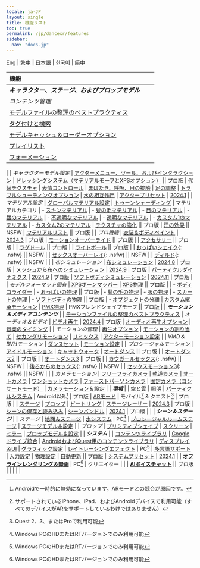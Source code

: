 ```yaml
---
locale: ja-JP
layout: single
title: 機能リスト
toc: true
permalink: /jp/dancexr/features
sidebar:
  nav: "docs-jp"
---
```

[Eng](/dancexr/features) | [繁中](/tw/dancexr/features) | [日本語](/jp/dancexr/features) | [한국어](/kr/dancexr/features) | [简中](/zh/dancexr/features)

| 機能 |  |  |
| :--- | --- |---: |
| ***キャラクター、ステージ、およびプロップモデル*** 
| *コンテンツ管理*
| [モデルファイルの整理のベストプラクティス](preparecontent#3d-models)
| [タグ付けと検索](features/tagging) 
| [モデルキャッシュ＆ローダーオプション](features/loader_options) 
| [プレイリスト](features/actor_playlist)
| [フォーメーション](features/formation)
|
| *キャラクターモデル設定*
| [アクターメニュー、ツール、およびインタラクション](features/actor_tools)
| [ドレッシングシステム（マテリアルモーフとXPSオプション）](features/optionals) || プロ版
| [代替テクスチャ](features/alternative_textures)
| [表情コントロール](features/facial_control)
| [まばたき、呼吸、目の接触](features/eyecontact)
| [足の調整](features/feet_adjustments)
| [トラブルシューティングオプション](features/troubleshooting_options)
| [水の相互作用](features/water_interaction.md)
| [アクタープリセット](features/actor_presets.md) | [2024.1](releases/2024.1.md)
|
| *マテリアル設定*
| [グローバルマテリアル設定](features/material_global.md)
| [トゥーンシェーディング](features/toon_shading.md)
| マテリアルカテゴリ
| - [スキンマテリアル](features/material_skin.md)
| - [髪の毛マテリアル](features/material_hair.md)
| - [目のマテリアル](features/material_eyes.md)
| - [唇のマテリアル](features/material_lips.md)
| - [不透明なマテリアル](features/material_opaque.md)
| - [透明なマテリアル](features/material_transparent.md)
| - [カスタム1のマテリアル](features/material_custom1.md)
| - [カスタム2のマテリアル](features/material_custom1.md)
| [テクスチャの強化](features/texture_enhancement.md) || プロ版
| [汗の効果](features/sweat_effect.md) || NSFW
| [マテリアルリスト](features/material_settings.md#material-list) || プロ版
|
| *プロ機能*
| [衣装＆ボディペイント](features/outfit_body_paint) | [2024.3](releases/2024.3.md) | プロ版
| [モーションオーバーライド](features/motion_override) || プロ版 |
| [アクセサリー](features/accessory.md) || プロ版 |
| [ラグドール](features/ragdoll.md) || プロ版 |
| [ライトボール](features/lightball.md) || プロ版 |
| [おっぱいシェイク](features/boob_shake_sex_overlay){: .nsfw} || NSFW |
| [セックスオーバーレイ](features/boob_shake_sex_overlay){: .nsfw} || NSFW |
| [ディルド](features/dildo){: .nsfw} || NSFW |
|
| *布シミュレーション*
| [布シミュレーション](features/cloth_simulation.md) | [2024.8](releases/2024.8.md) | プロ版
| [メッシュから布へのシミュレーション](features/cloth_simulation.md#mesh_to_cloth) | [2024.9](releases/2024.9.md) | プロ版
| [パーティクルダイナミクス](features/particle_dynamics.md) | [2024.9](releases/2024.9.md) | プロ版
| [ソフトボディシミュレーション](features/particle_dynamics.md#softbody) | [2024.11](releases/2024.9.md) | プロ版
|
| *モデルフォーマット固有*
| [XPSボーンマッパー](features/bone_mapper.md)
| [XPS物理](features/xps_physics) || プロ版 |
| - [ボディコライダー](features/xps_body_colliders.md)
| - [おっぱいの物理](features/xps_boobs.md) || プロ版
| - [髪の毛の物理](features/xps_hair.md)
| - [服の物理](features/xps_cloth.md)
| - [スカートの物理](features/xps_skirt.md)
| - [ソフトボディの物理](features/xps_softbody.md) || プロ版
| - [オブジェクトの分離](features/xps_detach.md)
| [カスタム継承モーション](features/custom_inherit.md)
| [PMX物理](features/pmx_physics)
| PMXブレンドシェイプモーフ || プロ版
|
| ***モーション＆メディアコンテンツ*** |
| [モーションファイルの整理のベストプラクティス](preparecontent#motion-files)
| *オーディオ＆ビデオ*
| [ビデオ再生](features/video_playback) | [2024.4](releases/2024.4.md) | プロ版
| [オーディオ再生オプション](features/audio_options)
| [音楽のタイミング](features/music_timing)
|
| *モーションの管理*
| [再生オプション](features/playback_options)
| [モーションの割り当て](features/assign_motion)
| [セカンダリモーション](features/secondary_motion)
| [リミックス](features/remix)
| [アクターモーション設定](features/actor_motion_settings)
|
| *VMD＆BVHモーション*
| [ダンスセット](features/dance_set)
| [モーション設定](features/motion_settings)
|
| *プロシージャルモーション*
| [アイドルモーション](features/idle_motion.md)
| [キャットウォーク](features/catwalk.md)
| [オートダンス](features/autodance) || プロ版 |
| [オートダンス2](features/autodance2) || プロ版 |
| [オートダンス3](features/autodance3.md) || プロ版 |
| [カウガールセックス](features/scg_motion){: .nsfw} || NSFW |
| [後ろからのセックス](features/sfb_motion){: .nsfw} || NSFW |
| [セックスモーション3](features/sm3_motion){: .nsfw} || NSFW |
|
| *カメラモーション*
| [フリーフライカメラ](features/camera)
| [軌道カメラ](features/camera)
| [オートカメラ](features/camera)
| [ワンショットカメラ](features/camera)
| [ファーストパーソンカメラ](features/camera)
| [固定カメラ（コンサートモード）](features/camera)
| [カメラモーション＆設定](features/camera)
|
| ***環境*** |
| [空と雲](features/skymap)
| [照明](features/lighting)
| [パーティクルシステム](features/particles) | Android以外[^4] | プロ版
| [ARモード](features/ar_mode) | モバイル[^2] & クエスト[^3] | プロ版 | 
| [ステージ](features/stages)
| [プロップ](features/props)
| [ビートリング](features/beats_ring.md)
| [ステージレーザー](features/laser.md) | [2024.3](releases/2024.3.md) | プロ版
| [シーンの保存と読み込み](features/save_scene.md)
| [シーンバンドル](features/scene_bundle.md) | [2024.1](releases/2024.1.md) | プロ版 |
|
| ***シーン＆ステージ*** |
| *ステージ*
| [地面＆ステージ](features/ground)
| [水システム](features/water_system.md) | PC[^1]
| [プロシージャルルームステージ](features/room_stage)
| [ステージモデル＆設定](features/stages)
|
| *プロップ*
| [プリミティブシェイプ](features/primitive_shapes)
| [スクリーン](features/screen.md)
| [ミラー](features/mirror.md)
| [プロップモデル＆設定](features/props.md)
|
| ***システム*** |
| [コンテンツライブラリ](preparecontent)
| [Googleドライブ統合](features/googledrive)
| [AndroidおよびQuest用のコンテンツライブラリ](content_android_quest)
| [ディスプレイ＆UI](features/display_settings)
| [グラフィック設定](features/graphics)
| [レイトレーシングエフェクト](features/raytracing.md) | PC[^1]
| [多言語サポート](features/languages.md)
| [入力設定](features/controls)
| [物理設定](features/system_physics)
| [自動更新](features/autoupdate) || プロ版
| [システムプリセット](features/system_presets.md) | [2024.1](releases/2024.1.md)
|
| [**オフラインレンダリング＆録画**](creator.md) | PC[^1] | クリエイター | 
|
| [**AIボイスチャット**](ai_chat) || プロ版 |
|  |  |  |


[^1]: Windows PCのHDまたはRTバージョンでのみ利用可能

[^2]: サポートされているiPhone、iPad、およびAndroidデバイスで利用可能（すべてのデバイスがARをサポートしているわけではありません）

[^3]: Quest 2、3、またはProで利用可能

[^4]: Androidで一時的に無効になっています。ARモードとの競合が原因です。